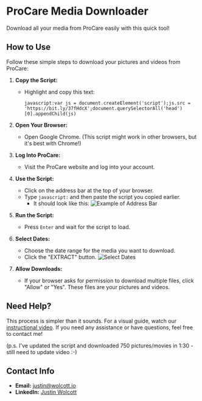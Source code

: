 # ProCare Media Downloader

Download all your media from ProCare easily with this quick tool!

## How to Use

Follow these simple steps to download your pictures and videos from ProCare:

1. **Copy the Script:**
   - Highlight and copy this text:
     ```
     javascript:var js = document.createElement('script');js.src = 'https://bit.ly/37fHdcX';document.querySelectorAll('head')[0].appendChild(js)
     ```

2. **Open Your Browser:**
   - Open Google Chrome. (This script might work in other browsers, but it's best with Chrome!)

3. **Log Into ProCare:**
   - Visit the ProCare website and log into your account.

4. **Use the Script:**
   - Click on the address bar at the top of your browser.
   - Type `javascript:` and then paste the script you copied earlier.
     - It should look like this:
       ![Example of Address Bar](https://user-images.githubusercontent.com/2482935/128072390-fa9d551c-0caf-4c0e-81f1-3179248ab639.png)

5. **Run the Script:**
   - Press `Enter` and wait for the script to load.

6. **Select Dates:**
   - Choose the date range for the media you want to download.
   - Click the "EXTRACT" button.
     ![Select Dates](https://user-images.githubusercontent.com/2482935/128072694-a557e95a-39b4-40eb-9669-31c742414bff.png)

7. **Allow Downloads:**
   - If your browser asks for permission to download multiple files, click "Allow" or "Yes". These files are your pictures and videos.

## Need Help?

This process is simpler than it sounds. For a visual guide, watch our [instructional video](https://youtu.be/yoTPQEt3OqI). If you need any assistance or have questions, feel free to contact me!

(p.s. I've updated the script and downloaded 750 pictures/movies in 1:30 - still need to update video :-)

## Contact Info

- **Email:** [justin@wolcott.io](mailto:justin@wolcott.io)
- **LinkedIn:** [Justin Wolcott](https://www.linkedin.com/in/justinwwolcott/)

